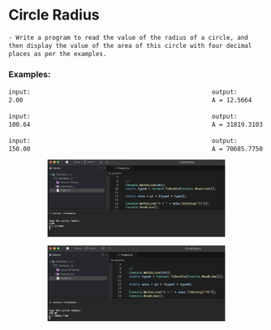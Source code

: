 # Circle Radius

    - Write a program to read the value of the radius of a circle, and then display the value of the area of ​​this circle with four decimal places as per the examples.

### Examples:

    input:                                                  output:
    2.00                                                    A = 12.5664

    input:                                                  output:
    100.64                                                  A = 31819.3103

    input:                                                  output:
    150.00                                                  A = 70685.7750

<p align="center">
  <img src="./screenshots/example1.png" width="350" title="Console">
</p>

<p align="center">
  <img src="./screenshots/example2.png" width="350" title="Console">
</p>
